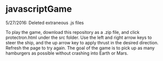 ﻿# javascriptGame

﻿5/27/2016: Deleted extraneous .js files

﻿To play the game, download this repository as a .zip file, and click protectron.html under the src folder. Use the left and right arrow keys to steer the ship, and the up arrow key to apply thrust in the desired direction. Refresh the page to try again. The goal of the game is to pick up as many hamburgers as possible without crashing into Earth or Mars.
